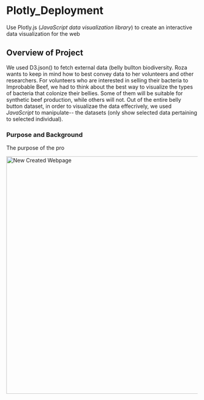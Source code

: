 # Plotly_Deployment
Use Plotly.js (*JavaScript data visualization library*) to create an interactive data visualization for the web 

## Overview of Project

We used D3.json() to fetch external data (belly bullton biodiversity. Roza wants to keep in mind how to best convey data to her volunteers and other researchers. For volunteers who are interested in selling their bacteria to Improbable Beef, we had to think about the best way to visualize the types of bacteria that colonize their bellies. Some of them will be suitable for synthetic beef production, while others will not. Out of the entire belly button dataset, in order to visualizae the data effecrively, we used *JavaScript* to manipulate--  the datasets (only show selected data pertaining to selected individual). 

### Purpose and Background

The purpose of the pro





<img width="627" alt="New Created Webpage" src="https://user-images.githubusercontent.com/107021231/187155663-7cf7843c-1e8b-4dd4-8b4e-4f60e1148de2.png">
